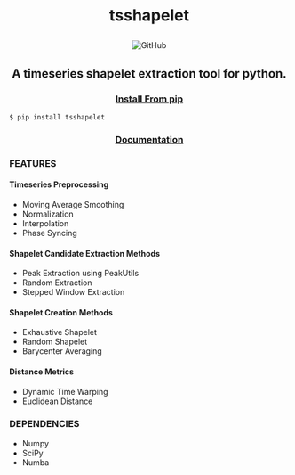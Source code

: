 # <p align="center"> tsshapelet
<div align="center">
<p>
<img alt="GitHub" src="https://img.shields.io/github/license/gellison321/tsshapelet">
</p>
</div>

## <p align="center"> A timeseries shapelet extraction tool for python.

### <p align="center">[Install From pip](https://pypi.org/project/tsshapelet/)
```
$ pip install tsshapelet
```

### <p align="center"> [Documentation](https://github.com/gellison321/tsshapelet/blob/main/documentation.md)

### **FEATURES**

#### Timeseries Preprocessing
- Moving Average Smoothing
- Normalization
- Interpolation
- Phase Syncing

#### Shapelet Candidate Extraction Methods
- Peak Extraction using PeakUtils
- Random Extraction
- Stepped Window Extraction

#### Shapelet Creation Methods
- Exhaustive Shapelet
- Random Shapelet
- Barycenter Averaging

#### Distance Metrics
- Dynamic Time Warping
- Euclidean Distance

### **DEPENDENCIES**
- Numpy
- SciPy
- Numba


